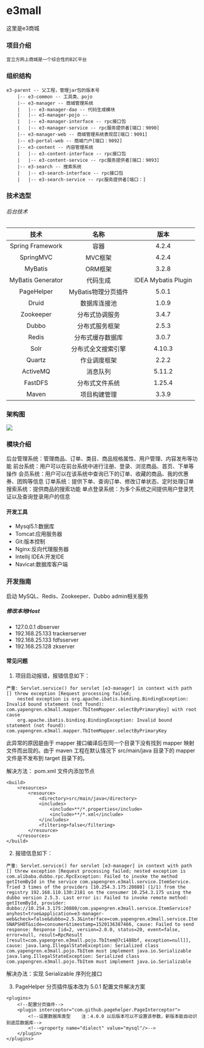 # e3mall
这里是e3商城

### 项目介绍
	宜立方网上商城是一个综合性的B2C平台

### 组织结构
```
e3-parent -- 父工程，管理jar包的版本号
    |-- e3-common -- 工具类、pojo
    |-- e3-manager -- 商城管理系统
    |   |-- e3-manager-dao -- 代码生成模块
    |   |-- e3-manager-pojo -- 
    |   |-- e3-manager-interface -- rpc接口包
    |   |-- e3-manager-service -- rpc服务提供者[端口：9090]
    |-- e3-manager-web -- 商城管理系统表现层[端口：9091]
    |-- e3-portal-web -- 商城门户[端口：9092]
    |-- e3-content -- 内容管理系统
    |   |-- e3-content-interface -- rpc接口包
    |   |-- e3-content-service -- rpc服务提供者[端口：9093]
	|-- e3-search -- 搜索系统
	|	|-- e3-search-interface -- rpc接口包
	|	|-- e3-search-service -- rpc服务提供者[端口：]
```

### 技术选型

###### 后台技术

| 技术              | 名称         | 版本     |
| :--------------: | :----------: | :-----: |
| Spring Framework | 容器         | 4.2.4    |
| SpringMVC        | MVC框架      | 4.2.4    |
| MyBatis          | ORM框架      | 3.2.8    |
| MyBatis Generator | 代码生成     | IDEA Mybatis Plugin |
| PageHelper       | MyBatis物理分页插件 | 5.0.1 |
| Druid            | 数据库连接池   | 1.0.9   |
| Zookeeper        | 分布式协调服务 | 3.4.7   |
| Dubbo            | 分布式服务框架 | 2.5.3   |
| Redis            | 分布式缓存数据库 | 3.0.7 |
| Solr             | 分布式全文搜索引擎 | 4.10.3 |
| Quartz           | 作业调度框架   | 2.2.2  |
| ActiveMQ         | 消息队列      | 5.11.2 |
| FastDFS          | 分布式文件系统 | 1.25.4 |
| Maven            | 项目构建管理   | 3.3.9 |
 
### 架构图
![](https://i.imgur.com/lWAYzGS.jpg)

### 模块介绍
后台管理系统：管理商品、订单、类目、商品规格属性、用户管理、内容发布等功能
前台系统：用户可以在前台系统中进行注册、登录、浏览商品、首页、下单等操作
会员系统：用户可以在该系统中查询已下的订单、收藏的商品、我的优惠券、团购等信息
订单系统：提供下单、查询订单、修改订单状态、定时处理订单
搜索系统：提供商品的搜索功能
单点登录系统：为多个系统之间提供用户登录凭证以及查询登录用户的信息

#### 开发工具

- Mysql5.1:数据库
- Tomcat:应用服务器
- Git:版本控制
- Nginx:反向代理服务器
- Intellij IDEA:开发IDE
- Navicat:数据库客户端

### 开发指南

启动 MySQL、Redis、Zookeeper、Dubbo admin相关服务

##### 修改本地Host
- 127.0.0.1 dbserver
- 192.168.25.133 trackerserver
- 192.168.25.133 fdfsserver
- 192.168.25.128 zkserver

#### 常见问题
1. 项目启动报错，报错信息如下：
```
严重: Servlet.service() for servlet [e3-manager] in context with path [] threw exception [Request processing failed; 
	nested exception is org.apache.ibatis.binding.BindingException: Invalid bound statement (not found): com.yapengren.e3mall.mapper.TbItemMapper.selectByPrimaryKey] with root cause
    org.apache.ibatis.binding.BindingException: Invalid bound statement (not found): com.yapengren.e3mall.mapper.TbItemMapper.selectByPrimaryKey
```
此异常的原因是由于 mapper 接口编译后在同一个目录下没有找到 mapper 映射文件而出现的。由于 maven 工程在默认情况下 src/main/java 目录下的 mapper 文件是不发布到 target 目录下的。

解决方法：
pom.xml 文件内添加节点
```
<build>
	<resources>
        <resource>
            <directory>src/main/java</directory>
            <includes>
                <include>**/*.properties</include>
                <include>**/*.xml</include>
            </includes>
            <filtering>false</filtering>
        </resource>
    </resources>
</build>
```

2. 报错信息如下：
```
严重: Servlet.service() for servlet [e3-manager] in context with path [] threw exception [Request processing failed; nested exception is com.alibaba.dubbo.rpc.RpcException: Failed to invoke the method getItemById in the service com.yapengren.e3mall.service.ItemService. Tried 3 times of the providers [10.254.3.175:20880] (1/1) from the registry 192.168.110.130:2181 on the consumer 10.254.3.175 using the dubbo version 2.5.3. Last error is: Failed to invoke remote method: getItemById, provider: dubbo://10.254.3.175:20880/com.yapengren.e3mall.service.ItemService?anyhost=true&application=e3-manager-web&check=false&dubbo=2.5.3&interface=com.yapengren.e3mall.service.ItemService&methods=getItemById&pid=108&revision=1.0-SNAPSHOT&side=consumer&timestamp=1520136387466, cause: Failed to send response: Response [id=2, version=2.0.0, status=20, event=false, error=null, result=RpcResult [result=com.yapengren.e3mall.pojo.TbItem@7c1488bf, exception=null]], cause: java.lang.IllegalStateException: Serialized class com.yapengren.e3mall.pojo.TbItem must implement java.io.Serializable
java.lang.IllegalStateException: Serialized class com.yapengren.e3mall.pojo.TbItem must implement java.io.Serializable
```
解决办法：实现 Serializable 序列化接口

3. PageHelper 分页插件版本改为 5.0.1 配置文件解决方案
```
<plugins>
    <!--配置分页插件-->
    <plugin interceptor="com.github.pagehelper.PageInterceptor">
        <!--设置数据库类型    注：4.0.0 以后版本可以不设置该参数，新版本能自动识别底层数据库-->
        <!--<property name="dialect" value="mysql"/>-->
    </plugin>
</plugins>
```